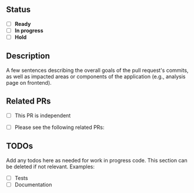 ## Status
- [ ] **Ready**
- [ ] **In progress**
- [ ] **Hold**

## Description
A few sentences describing the overall goals of the pull request's commits, as well as impacted areas or components of the application (e.g., analysis page on frontend).

## Related PRs
- [ ] This PR is independent
- [ ] Please see the following related PRs:


## TODOs
Add any todos here as needed for work in progress code. This section can be deleted if not relevant. Examples:

- [ ] Tests
- [ ] Documentation
